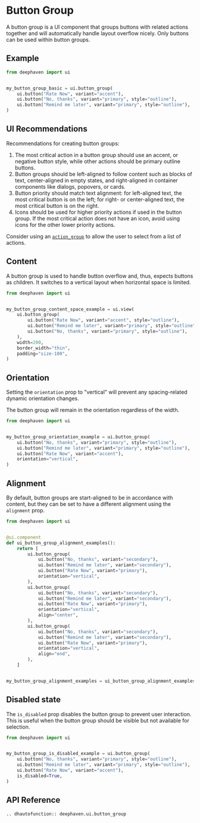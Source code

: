 # Button Group

A button group is a UI component that groups buttons with related actions together and will automatically handle layout overflow nicely. Only buttons can be used within button groups.

## Example

```python
from deephaven import ui


my_button_group_basic = ui.button_group(
    ui.button("Rate Now", variant="accent"),
    ui.button("No, thanks", variant="primary", style="outline"),
    ui.button("Remind me later", variant="primary", style="outline"),
)
```

## UI Recommendations

Recommendations for creating button groups:

1. The most critical action in a button group should use an accent, or negative button style, while other actions should be primary outline buttons.
2. Button groups should be left-aligned to follow content such as blocks of text, center-aligned in empty states, and right-aligned in container components like dialogs, popovers, or cards.
3. Button priority should match text alignment: for left-aligned text, the most critical button is on the left; for right- or center-aligned text, the most critical button is on the right.
4. Icons should be used for higher priority actions if used in the button group. If the most critical action does not have an icon, avoid using icons for the other lower priority actions.

Consider using an [`action_group`](./action_group.md) to allow the user to select from a list of actions. 


## Content

A button group is used to handle button overflow and, thus, expects buttons as children. It switches to a vertical layout when horizontal space is limited.

```python
from deephaven import ui


my_button_group_content_space_example = ui.view(
    ui.button_group(
        ui.button("Rate Now", variant="accent", style="outline"),
        ui.button("Remind me later", variant="primary", style="outline"),
        ui.button("No, thanks", variant="primary", style="outline"),
    ),
    width=200,
    border_width="thin",
    padding="size-100",
)
```


## Orientation

Setting the `orientation` prop to "vertical" will prevent any spacing-related dynamic orientation changes.

The button group will remain in the orientation regardless of the width.

```python
from deephaven import ui


my_button_group_orientation_example = ui.button_group(
    ui.button("No, thanks", variant="primary", style="outline"),
    ui.button("Remind me later", variant="primary", style="outline"),
    ui.button("Rate Now", variant="accent"),
    orientation="vertical",
)
```


## Alignment

By default, button groups are start-aligned to be in accordance with content, but they can be set to have a different alignment using the `alignment` prop.

```python
from deephaven import ui


@ui.component
def ui_button_group_alignment_examples():
    return [
        ui.button_group(
            ui.button("No, thanks", variant="secondary"),
            ui.button("Remind me later", variant="secondary"),
            ui.button("Rate Now", variant="primary"),
            orientation="vertical",
        ),
        ui.button_group(
            ui.button("No, thanks", variant="secondary"),
            ui.button("Remind me later", variant="secondary"),
            ui.button("Rate Now", variant="primary"),
            orientation="vertical",
            align="center",
        ),
        ui.button_group(
            ui.button("No, thanks", variant="secondary"),
            ui.button("Remind me later", variant="secondary"),
            ui.button("Rate Now", variant="primary"),
            orientation="vertical",
            align="end",
        ),
    ]


my_button_group_alignment_examples = ui_button_group_alignment_examples()
```


## Disabled state

The `is_disabled` prop disables the button group to prevent user interaction. This is useful when the button group should be visible but not available for selection.


```python
from deephaven import ui


my_button_group_is_disabled_example = ui.button_group(
    ui.button("No, thanks", variant="primary", style="outline"),
    ui.button("Remind me later", variant="primary", style="outline"),
    ui.button("Rate Now", variant="accent"),
    is_disabled=True,
)
```

## API Reference

```{eval-rst}
.. dhautofunction:: deephaven.ui.button_group
```
